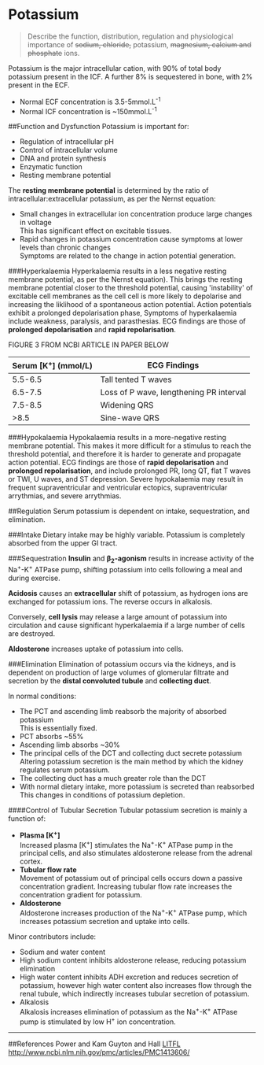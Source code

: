 # Potassium
> Describe the function, distribution, regulation and physiological importance of ~~sodium, chloride,~~ potassium, ~~magnesium, calcium and phosphate~~ ions.

Potassium is the major intracellular cation, with 90% of total body potassium present in the ICF. A further 8% is sequestered in bone, with 2% present in the ECF.
* Normal ECF concentration is 3.5-5mmol.L<sup>-1</sup>
* Normal ICF concentration is ~150mmol.L<sup>-1</sup>

##Function and Dysfunction
Potassium is important for:
* Regulation of intracellular pH
* Control of intracellular volume
* DNA and protein synthesis
* Enzymatic function
* Resting membrane potential

The **resting membrane potential** is determined by the ratio of intracellular:extracellular potassium, as per the Nernst equation:
* Small changes in extracellular ion concentration produce large changes in voltage  
This has significant effect on excitable tissues.
* Rapid changes in potassium concentration cause symptoms at lower levels than chronic changes  
Symptoms are related to the change in action potential generation.
 
###Hyperkalaemia
Hyperkalaemia results in a less negative resting membrane potential, as per the Nernst equation). This brings the resting membrane potential closer to the threshold potential, causing 'instability' of excitable cell membranes as the cell cell is more likely to depolarise and increasing the liklihood of a spontaneous action potential. Action potentials exhibit a prolonged depolarisation phase, Symptoms of hyperkalaemia include weakness, paralysis, and parasthesias. ECG findings are those of **prolonged depolarisation** and **rapid repolarisation**.

FIGURE 3 FROM NCBI ARTICLE IN PAPER BELOW

|Serum [K<sup>+</sup>] (mmol/L)|ECG Findings|
|--|--|
|5.5-6.5|Tall tented T waves|
|6.5-7.5|Loss of P wave, lengthening PR interval|
|7.5-8.5|Widening QRS|
|>8.5|Sine-wave QRS|

###Hypokalaemia
Hypokalaemia results in a more-negative resting membrane potential. This makes it more difficult for a stimulus to reach the threshold potential, and therefore it is harder to generate and propagate action potential. ECG findings are those of **rapid depolarisation** and **prolonged repolarisation**, and include prolonged PR, long QT, flat T waves or TWI, U waves, and ST depression. Severe hypokalaemia may result in frequent supraventricular and ventricular ectopics, supraventricular arrythmias, and severe arrythmias.


##Regulation
Serum potassium is dependent on intake, sequestration, and elimination.

###Intake
Dietary intake may be highly variable. Potassium is completely absorbed from the upper GI tract.

###Sequestration
**Insulin** and **β<sub>2</sub>-agonism** results in increase activity of the Na<sup>+</sup>-K<sup>+</sup> ATPase pump, shifting potassium into cells following a meal and during exercise.

**Acidosis** causes an **extracellular** shift of potassium, as hydrogen ions are exchanged for potassium ions. The reverse occurs in alkalosis.

Conversely, **cell lysis** may release a large amount of potassium into circulation and cause significant hyperkalaemia if a large number of cells are destroyed.

**Aldosterone** increases uptake of potassium into cells.

###Elimination
Elimination of potassium occurs via the kidneys, and is dependent on production of large volumes of glomerular filtrate and secretion by the **distal convoluted tubule** and **collecting duct**.

In normal conditions:
* The PCT and ascending limb reabsorb the majority of absorbed potassium  
This is essentially fixed.
 * PCT absorbs ~55%
 * Ascending limb absorbs ~30%
* The principal cells of the DCT and collecting duct secrete potassium  
Altering potassium secretion is the main method by which the kidney regulates serum potassium.
 * The collecting duct has a much greater role than the DCT
 * With normal dietary intake, more potassium is secreted than reabsorbed  
 This changes in conditions of potassium depletion.

####Control of Tubular Secretion
Tubular potassium secretion is mainly a function of:
* **Plasma [K<sup>+</sup>]**  
Increased plasma [K<sup>+</sup>] stimulates the Na<sup>+</sup>-K<sup>+</sup> ATPase pump in the principal cells, and also stimulates aldosterone release from the adrenal cortex. 
* **Tubular flow rate**  
Movement of potassium out of principal cells occurs down a passive concentration gradient. Increasing tubular flow rate increases the concentration gradient for potassium.
* **Aldosterone**  
Aldosterone increases production of the Na<sup>+</sup>-K<sup>+</sup> ATPase pump, which increases potassium secretion and uptake into cells.

Minor contributors include:
* Sodium and water content  
 * High sodium content inhibits aldosterone release, reducing potassium elimination
 * High water content inhibits ADH excretion and reduces secretion of potassium, however high water content also increases flow through the renal tubule, which indirectly increases tubular secretion of potassium.
* Alkalosis  
Alkalosis increases elimination of potassium as the Na<sup>+</sup>-K<sup>+</sup> ATPase pump is stimulated by low H<sup>+</sup> ion concentration.

---
##References
Power and Kam
Guyton and Hall
[LITFL](http://lifeinthefastlane.com/hyperkalemia/)
http://www.ncbi.nlm.nih.gov/pmc/articles/PMC1413606/